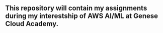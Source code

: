 ## This repository will contain my assignments during my interestship of AWS AI/ML at Genese Cloud Academy.